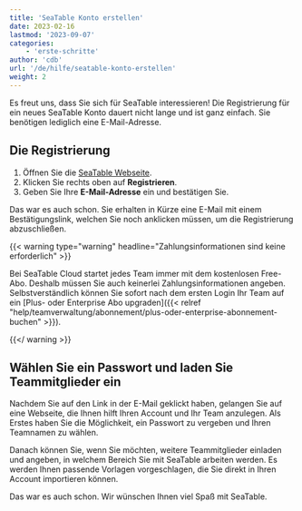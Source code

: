```yaml
---
title: 'SeaTable Konto erstellen'
date: 2023-02-16
lastmod: '2023-09-07'
categories:
    - 'erste-schritte'
author: 'cdb'
url: '/de/hilfe/seatable-konto-erstellen'
weight: 2
---
```


Es freut uns, dass Sie sich für SeaTable interessieren! Die Registrierung für ein neues SeaTable Konto dauert nicht lange und ist ganz einfach. Sie benötigen lediglich eine E-Mail-Adresse.

## Die Registrierung

1. Öffnen Sie die [SeaTable Webseite](https://seatable.io).
2. Klicken Sie rechts oben auf **Registrieren**.
3. Geben Sie Ihre **E-Mail-Adresse** ein und bestätigen Sie.

Das war es auch schon. Sie erhalten in Kürze eine E-Mail mit einem Bestätigungslink, welchen Sie noch anklicken müssen, um die Registrierung abzuschließen.

{{< warning type="warning" headline="Zahlungsinformationen sind keine erforderlich" >}}

Bei SeaTable Cloud startet jedes Team immer mit dem kostenlosen Free-Abo. Deshalb müssen Sie auch keinerlei Zahlungsinformationen angeben. Selbstverständlich können Sie sofort nach dem ersten Login Ihr Team auf ein [Plus- oder Enterprise Abo upgraden]({{< relref "help/teamverwaltung/abonnement/plus-oder-enterprise-abonnement-buchen" >}}).

{{</ warning >}}

## Wählen Sie ein Passwort und laden Sie Teammitglieder ein

Nachdem Sie auf den Link in der E-Mail geklickt haben, gelangen Sie auf eine Webseite, die Ihnen hilft Ihren Account und Ihr Team anzulegen. Als Erstes haben Sie die Möglichkeit, ein Passwort zu vergeben und Ihren Teamnamen zu wählen.

Danach können Sie, wenn Sie möchten, weitere Teammitglieder einladen und angeben, in welchem Bereich Sie mit SeaTable arbeiten werden. Es werden Ihnen passende Vorlagen vorgeschlagen, die Sie direkt in Ihren Account importieren können.

Das war es auch schon. Wir wünschen Ihnen viel Spaß mit SeaTable.
